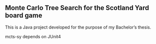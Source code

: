 ## Monte Carlo Tree Search for the Scotland Yard board game
This is a Java project developed for the purpose of my Bachelor’s thesis.

mcts-sy depends on JUnit4